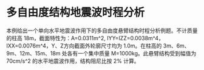 多自由度结构地震波时程分析
==========================

本例给出一个单向水平地震波作用下的多自由度悬臂结构时程分析例题。不计质量的柱高 18m，截面特性为：A=0.0311m^2, IYY=IZZ=0.0038m^4，IXX=0.0076m^4，Y、Z方向截面外轮廓尺寸均为 1.0m。在柱高的 3m、6m、9m、12m、15m、18m 处各有一个集中质量 M=1000kg。此悬臂结构受到幅值为 70cm/s^2 的水平地震波作用，结构阻尼比按 2% 计算。